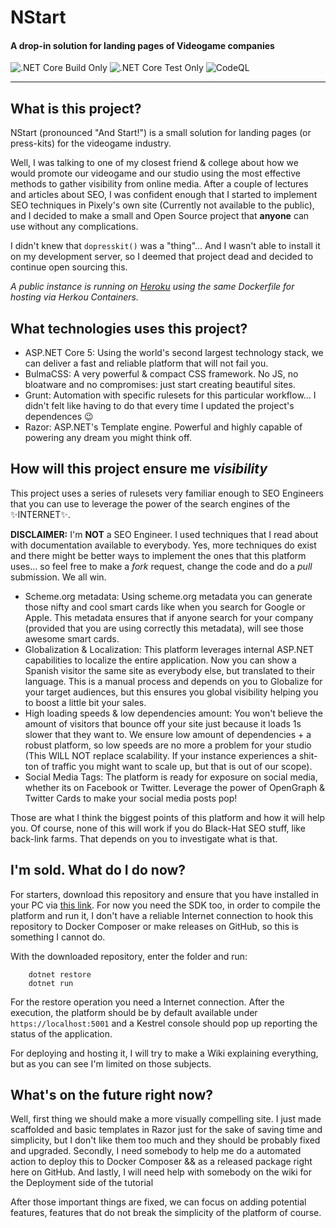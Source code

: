 # NStart
#### A drop-in solution for landing pages of Videogame companies

![.NET Core Build Only](https://github.com/OnlyOnePro/NStart/workflows/.NET%20Core%20Build%20Only/badge.svg)
![.NET Core Test Only](https://github.com/OnlyOnePro/NStart/workflows/.NET%20Core%20Test%20Only/badge.svg)
![CodeQL](https://github.com/Pixely-Studios/NStart/workflows/CodeQL/badge.svg)

---

## What is this project?

NStart (pronounced "And Start!") is a small solution for landing pages (or press-kits) for the videogame industry.

Well, I was talking to one of my closest friend & college about how we would promote our videogame and our studio using the most effective methods to gather visibility from online media.
After a couple of lectures and articles about SEO, I was confident enough that I started to implement SEO techniques in Pixely's own site (Currently not available to the public), and I decided 
to make a small and Open Source project that **anyone** can use without any complications.

I didn't knew that `dopresskit()` was a "thing"... And I wasn't able to install it on my development server, so I deemed that project dead and decided to continue open sourcing this.

*A public instance is running on [Heroku](https://nstart.herokuapp.com) using the same Dockerfile for hosting via Herkou Containers.*

## What technologies uses this project?

- ASP.NET Core 5: Using the world's second largest technology stack, we can deliver a fast and reliable platform that will not fail you.
- BulmaCSS: A very powerful & compact CSS framework. No JS, no bloatware and no compromises: just start creating beautiful sites.
- Grunt: Automation with specific rulesets for this particular workflow... I didn't felt like having to do that every time I updated the project's dependences 😉
- Razor: ASP.NET's Template engine. Powerful and highly capable of powering any dream you might think off.

## How will this project ensure me *visibility*

This project uses a series of rulesets very familiar enough to SEO Engineers that you can use to leverage the power of the search engines of the ✨INTERNET✨.

**DISCLAIMER:** I'm **NOT** a SEO Engineer. I used techniques that I read about with documentation available to everybody. Yes, more techniques do exist and there might be better ways to implement 
the ones that this platform uses... so feel free to make a *fork* request, change the code and do a *pull* submission. We all win.

- Scheme.org metadata: Using scheme.org metadata you can generate those nifty and cool smart cards like when you search for Google or Apple. This metadata ensures that if anyone search for your company 
(provided that you are using correctly this metadata), will see those awesome smart cards.
- Globalization & Localization: This platform leverages internal ASP.NET capabilities to localize the entire application. Now you can show a Spanish visitor the same site as everybody else, but translated to their language.
This is a manual process and depends on you to Globalize for your target audiences, but this ensures you global visibility helping you to boost a little bit your sales.
- High loading speeds & low dependencies amount: You won't believe the amount of visitors that bounce off your site just because it loads 1s slower that they want to. We ensure low amount of dependencies + a robust platform, so 
low speeds are no more a problem for your studio (This WILL NOT replace scalability. If your instance experiences a shit-ton of traffic you might want to scale up, but that is out of our scope).
- Social Media Tags: The platform is ready for exposure on social media, whether its on Facebook or Twitter. Leverage the power of OpenGraph & Twitter Cards to make your social media posts pop!

Those are what I think the biggest points of this platform and how it will help you. Of course, none of this will work if you do Black-Hat SEO stuff, like back-link farms. That depends on you to investigate what is that.

## I'm sold. What do I do now?

For starters, download this repository and ensure that you have installed in your PC via [this link](https://dotnet.microsoft.com/download/dotnet-core). For now you need the SDK too, in order to compile the platform and run it, 
I don't have a reliable Internet connection to hook this repository to Docker Composer or make releases on GitHub, so this is something I cannot do.

With the downloaded repository, enter the folder and run:

```
    dotnet restore
    dotnet run
```

For the restore operation you need a Internet connection. After the execution, the platform should be by default available under `https://localhost:5001` and a Kestrel console should pop up reporting the status of the application.

For deploying and hosting it, I will try to make a Wiki explaining everything, but as you can see I'm limited on those subjects.

## What's on the future right now?

Well, first thing we should make a more visually compelling site. I just made scaffolded and basic templates in Razor just for the sake of saving time and simplicity, 
but I don't like them too much and they should be probably fixed and upgraded.
Secondly, I need somebody to help me do a automated action to deploy this to Docker Composer && as a released package right here on GitHub.
And lastly, I will need help with somebody on the wiki for the Deployment side of the tutorial

After those important things are fixed, we can focus on adding potential features, features that do not break the simplicity of the platform of course.
